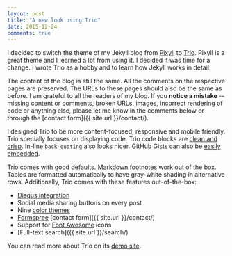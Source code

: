 ```yaml
---
layout: post
title: "A new look using Trio"
date: 2015-12-24
comments: true
---
```


I decided to switch the theme of my Jekyll blog from [Pixyll](https://github.com/johnotander/pixyll) to [Trio](https://github.com/ankur-gupta/trio). Pixyll is a great theme and I learned a lot from using it. I decided it was time for a change. I wrote Trio as a hobby and to learn how Jekyll works in detail.

The content of the blog is still the same. All the comments on the respective pages are preserved. The URLs to these pages should also be the same as before. I am grateful to all the readers of my blog. If you **notice a mistake** -- missing content or comments, broken URLs, images, incorrect rendering of code or anything else, please let me know in the comments below or through the [contact form]({{ site.url }}/contact/).

I designed Trio to be more content-focused, responsive and mobile friendly.
Trio specially focuses on displaying code. Trio code blocks are [clean and crisp](http://www.perfectlyrandom.org/trio/2015/09/06/code-blocks-tables-and-github-gists/). In-line `back-quoting` also looks nicer. GitHub Gists can
also be [easily embedded](http://www.perfectlyrandom.org/trio/2015/09/06/code-blocks-tables-and-github-gists/).

Trio comes with good defaults. [Markdown footnotes](http://rephrase.net/box/word/footnotes/syntax/) work out of the box. Tables are formatted automatically to have gray-white shading in alternative rows.
Additionally, Trio comes with these features out-of-the-box:

* [Disqus integration](http://www.perfectlyrandom.org/trio/2015/09/06/setting-up-disqus-integration/)
* Social media sharing buttons on every post
* Nine [color themes](https://github.com/ankur-gupta/trio)
* [Formspree](https://formspree.io/) [contact form]({{ site.url }}/contact/)
* Support for [Font Awesome](http://fortawesome.github.io/Font-Awesome) icons
* [Full-text search]({{ site.url }}/search/)

You can read more about Trio on its [demo site](http://www.perfectlyrandom.org/trio/).

